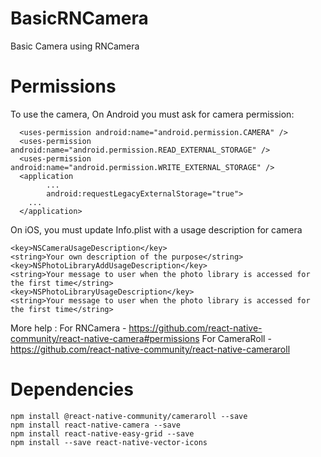 # BasicRNCamera
Basic Camera using RNCamera

# Permissions

To use the camera,
On Android you must ask for camera permission:

      <uses-permission android:name="android.permission.CAMERA" />
      <uses-permission android:name="android.permission.READ_EXTERNAL_STORAGE" />
      <uses-permission android:name="android.permission.WRITE_EXTERNAL_STORAGE" />
      <application
            ...
            android:requestLegacyExternalStorage="true">
        ...
      </application>

On iOS, you must update Info.plist with a usage description for camera

    <key>NSCameraUsageDescription</key>
    <string>Your own description of the purpose</string>
    <key>NSPhotoLibraryAddUsageDescription</key>
    <string>Your message to user when the photo library is accessed for the first time</string>
    <key>NSPhotoLibraryUsageDescription</key>
    <string>Your message to user when the photo library is accessed for the first time</string>

More help : 
For RNCamera - https://github.com/react-native-community/react-native-camera#permissions
For CameraRoll - https://github.com/react-native-community/react-native-cameraroll

# Dependencies

    npm install @react-native-community/cameraroll --save
    npm install react-native-camera --save
    npm install react-native-easy-grid --save
    npm install --save react-native-vector-icons
